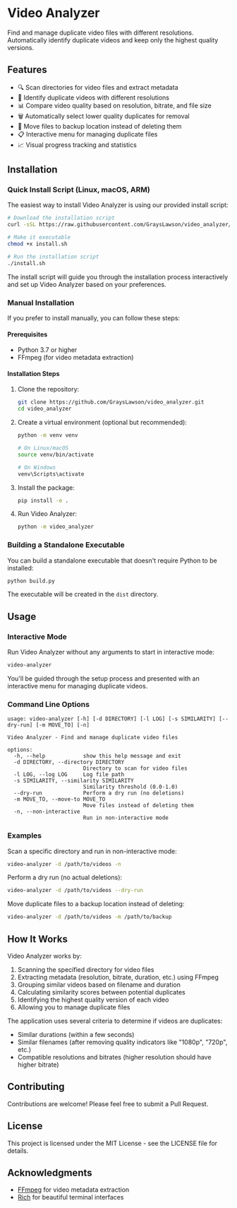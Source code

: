 # Video Analyzer

Find and manage duplicate video files with different resolutions. Automatically identify duplicate videos and keep only the highest quality versions.

## Features

- 🔍 Scan directories for video files and extract metadata
- 🎥 Identify duplicate videos with different resolutions
- 📊 Compare video quality based on resolution, bitrate, and file size
- 🗑️ Automatically select lower quality duplicates for removal
- 🔄 Move files to backup location instead of deleting them
- 📋 Interactive menu for managing duplicate files
- 📈 Visual progress tracking and statistics

## Installation

### Quick Install Script (Linux, macOS, ARM)

The easiest way to install Video Analyzer is using our provided install script:

```bash
# Download the installation script
curl -sSL https://raw.githubusercontent.com/GraysLawson/video_analyzer/main/install.sh -o install.sh

# Make it executable
chmod +x install.sh

# Run the installation script
./install.sh
```

The install script will guide you through the installation process interactively and set up Video Analyzer based on your preferences.

### Manual Installation

If you prefer to install manually, you can follow these steps:

#### Prerequisites

- Python 3.7 or higher
- FFmpeg (for video metadata extraction)

#### Installation Steps

1. Clone the repository:
   ```bash
   git clone https://github.com/GraysLawson/video_analyzer.git
   cd video_analyzer
   ```

2. Create a virtual environment (optional but recommended):
   ```bash
   python -m venv venv
   
   # On Linux/macOS
   source venv/bin/activate
   
   # On Windows
   venv\Scripts\activate
   ```

3. Install the package:
   ```bash
   pip install -e .
   ```

4. Run Video Analyzer:
   ```bash
   python -m video_analyzer
   ```

### Building a Standalone Executable

You can build a standalone executable that doesn't require Python to be installed:

```bash
python build.py
```

The executable will be created in the `dist` directory.

## Usage

### Interactive Mode

Run Video Analyzer without any arguments to start in interactive mode:

```bash
video-analyzer
```

You'll be guided through the setup process and presented with an interactive menu for managing duplicate videos.

### Command Line Options

```
usage: video-analyzer [-h] [-d DIRECTORY] [-l LOG] [-s SIMILARITY] [--dry-run] [-m MOVE_TO] [-n]

Video Analyzer - Find and manage duplicate video files

options:
  -h, --help            show this help message and exit
  -d DIRECTORY, --directory DIRECTORY
                        Directory to scan for video files
  -l LOG, --log LOG     Log file path
  -s SIMILARITY, --similarity SIMILARITY
                        Similarity threshold (0.0-1.0)
  --dry-run             Perform a dry run (no deletions)
  -m MOVE_TO, --move-to MOVE_TO
                        Move files instead of deleting them
  -n, --non-interactive
                        Run in non-interactive mode
```

### Examples

Scan a specific directory and run in non-interactive mode:
```bash
video-analyzer -d /path/to/videos -n
```

Perform a dry run (no actual deletions):
```bash
video-analyzer -d /path/to/videos --dry-run
```

Move duplicate files to a backup location instead of deleting:
```bash
video-analyzer -d /path/to/videos -m /path/to/backup
```

## How It Works

Video Analyzer works by:

1. Scanning the specified directory for video files
2. Extracting metadata (resolution, bitrate, duration, etc.) using FFmpeg
3. Grouping similar videos based on filename and duration
4. Calculating similarity scores between potential duplicates
5. Identifying the highest quality version of each video
6. Allowing you to manage duplicate files

The application uses several criteria to determine if videos are duplicates:
- Similar durations (within a few seconds)
- Similar filenames (after removing quality indicators like "1080p", "720p", etc.)
- Compatible resolutions and bitrates (higher resolution should have higher bitrate)

## Contributing

Contributions are welcome! Please feel free to submit a Pull Request.

## License

This project is licensed under the MIT License - see the LICENSE file for details.

## Acknowledgments

- [FFmpeg](https://ffmpeg.org/) for video metadata extraction
- [Rich](https://github.com/Textualize/rich) for beautiful terminal interfaces